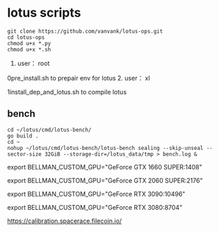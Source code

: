 # lotus scripts

```
git clone https://github.com/vanvank/lotus-ops.git
cd lotus-ops
chmod u+x *.py
chmod u+x *.sh
```

1. user： root

0pre_install.sh to prepair env for lotus 
2. user： xl

1install_dep_and_lotus.sh to compile lotus

## bench
```
cd ~/lotus/cmd/lotus-bench/
go build .
cd ~
nohup ~/lotus/cmd/lotus-bench/lotus-bench sealing --skip-unseal --sector-size 32GiB --storage-dir=/lotus_data/tmp > bench.log &
```

export BELLMAN_CUSTOM_GPU="GeForce GTX 1660 SUPER:1408"

export BELLMAN_CUSTOM_GPU="GeForce GTX 2060 SUPER:2176"

export BELLMAN_CUSTOM_GPU="GeForce RTX 3090:10496"

export BELLMAN_CUSTOM_GPU="GeForce RTX 3080:8704"



https://calibration.spacerace.filecoin.io/
